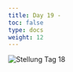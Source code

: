 ```yaml
---
title: Day 19 - 
toc: false
type: docs
weight: 12
---
```



![Stellung Tag 18](/day18.jpg "K7/5p1B/5n1P/3k4/8/2p5/8/7n b - - 0 1")

